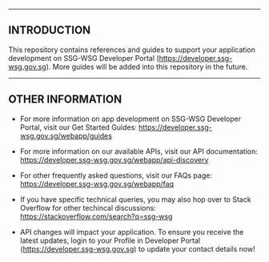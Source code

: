 ------------
INTRODUCTION
------------

This repository contains references and guides to support your application development on SSG-WSG Developer Portal (https://developer.ssg-wsg.gov.sg). More guides will be added into this repository in the future.

-----------------
OTHER INFORMATION
-----------------

 * For more information on app development on SSG-WSG Developer Portal, visit our Get Started Guides:
   https://developer.ssg-wsg.gov.sg/webapp/guides
   
 * For more information on our available APIs, visit our API documentation:
   https://developer.ssg-wsg.gov.sg/webapp/api-discovery
   
 * For other frequently asked questions, visit our FAQs page:
   https://developer.ssg-wsg.gov.sg/webapp/faq
   
 * If you have specific technical queries, you may also hop over to Stack Overflow for other techincal discussions:
   https://stackoverflow.com/search?q=ssg-wsg

* API changes will impact your application. To ensure you receive the latest updates, login to your Profile in Developer Portal (https://developer.ssg-wsg.gov.sg) to update your contact details now!
